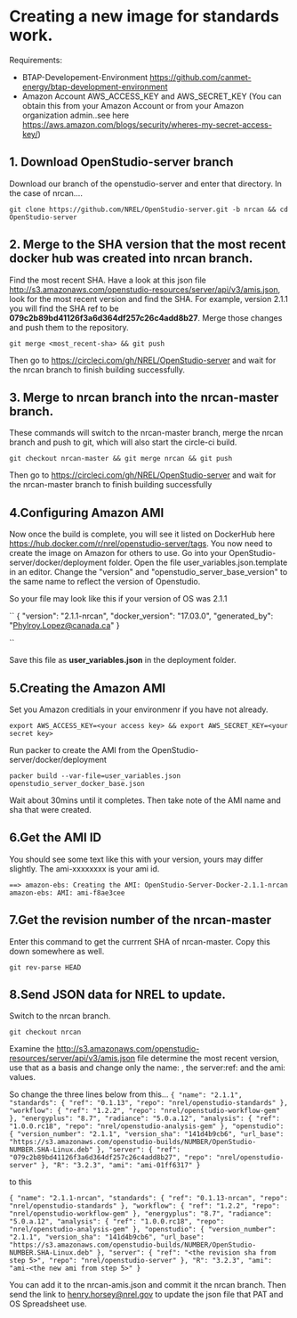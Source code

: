 # Creating a new image for standards work.
Requirements: 
* BTAP-Developement-Environment https://github.com/canmet-energy/btap-development-environment
* Amazon Account AWS_ACCESS_KEY and AWS_SECRET_KEY (You can obtain this from your Amazon Account or from your Amazon organization admin..see here https://aws.amazon.com/blogs/security/wheres-my-secret-access-key/)

## 1. Download OpenStudio-server branch
Download our branch of the openstudio-server and enter that directory. In the case of nrcan....

``
git clone https://github.com/NREL/OpenStudio-server.git -b nrcan &&
cd OpenStudio-server
``
## 2. Merge to the SHA version that the most recent docker hub was created into nrcan branch. 
Find the most recent SHA. Have a look at this json file http://s3.amazonaws.com/openstudio-resources/server/api/v3/amis.json, look for the most recent version and find the SHA. 
For example, version 2.1.1 you will find the SHA ref to be **079c2b89bd41126f3a6d364df257c26c4add8b27**. Merge those changes and push them to the repository.  

``
git merge <most_recent-sha> &&
git push
``

Then go to https://circleci.com/gh/NREL/OpenStudio-server and wait for the nrcan branch to finish building successfully.

## 3. Merge to nrcan branch into the nrcan-master branch.
These commands will switch to the nrcan-master branch, merge the nrcan branch and push to git, which will also start the circle-ci build.  

``
git checkout nrcan-master &&
git merge nrcan &&
git push
``

Then go to https://circleci.com/gh/NREL/OpenStudio-server and wait for the nrcan-master branch to finish building successfully

## 4.Configuring Amazon AMI
Now once the build is complete, you will see it listed on DockerHub here https://hub.docker.com/r/nrel/openstudio-server/tags.  You now need to create the image on Amazon for others to use. Go into your OpenStudio-server/docker/deployment folder. Open the file user_variables.json.template in an editor. Change the "version" and "openstudio_server_base_version" to the same name to reflect the version of Openstudio.  

So your file may look like this if your version of OS was 2.1.1

``
{
  "version": "2.1.1-nrcan",
  "docker_version": "17.03.0",
  "generated_by": "Phylroy.Lopez@canada.ca"
}

``

Save this file as **user_variables.json** in the deployment folder. 

## 5.Creating the Amazon AMI
Set you Amazon creditials in your environmenr if you have not already.

``
	export AWS_ACCESS_KEY=<your access key> &&
	export AWS_SECRET_KEY=<your secret key>
``

Run packer to create the AMI from the OpenStudio-server/docker/deployment

``
	packer build --var-file=user_variables.json openstudio_server_docker_base.json
``

Wait about 30mins until it completes. Then take note of the AMI name and sha that were created.
## 6.Get the AMI ID
You should see some text like this with your version, yours may differ slightly. The ami-xxxxxxxx is your ami id. 

``
==> amazon-ebs: Creating the AMI: OpenStudio-Server-Docker-2.1.1-nrcan
    amazon-ebs: AMI: ami-f8ae3cee
``

## 7.Get the revision number of the nrcan-master
Enter this command to get the currrent SHA of nrcan-master. Copy this down somewhere as well. 

``
	git rev-parse HEAD
``
## 8.Send JSON data for NREL to update. 
Switch to the nrcan branch. 

``
git checkout nrcan
``

Examine the http://s3.amazonaws.com/openstudio-resources/server/api/v3/amis.json file determine the most recent version, use that as a basis and change only the name: , the server:ref: and the ami: values. 

So change the three lines below from this...
``
    {
      "name": "2.1.1",
      "standards": {
        "ref": "0.1.13",
        "repo": "nrel/openstudio-standards"
      },
      "workflow": {
        "ref": "1.2.2",
        "repo": "nrel/openstudio-workflow-gem"
      },
      "energyplus": "8.7",
      "radiance": "5.0.a.12",
      "analysis": {
        "ref": "1.0.0.rc18",
        "repo": "nrel/openstudio-analysis-gem"
      },
      "openstudio": {
        "version_number": "2.1.1",
        "version_sha": "141d4b9cb6",
        "url_base": "https://s3.amazonaws.com/openstudio-builds/NUMBER/OpenStudio-NUMBER.SHA-Linux.deb"
      },
      "server": {
        "ref": "079c2b89bd41126f3a6d364df257c26c4add8b27",
        "repo": "nrel/openstudio-server"
      },
      "R": "3.2.3",
      "ami": "ami-01ff6317"
    }
``


 to this


``
     {
      "name": "2.1.1-nrcan",
      "standards": {
        "ref": "0.1.13-nrcan",
        "repo": "nrel/openstudio-standards"
      },
      "workflow": {
        "ref": "1.2.2",
        "repo": "nrel/openstudio-workflow-gem"
      },
      "energyplus": "8.7",
      "radiance": "5.0.a.12",
      "analysis": {
        "ref": "1.0.0.rc18",
        "repo": "nrel/openstudio-analysis-gem"
      },
      "openstudio": {
        "version_number": "2.1.1",
        "version_sha": "141d4b9cb6",
        "url_base": "https://s3.amazonaws.com/openstudio-builds/NUMBER/OpenStudio-NUMBER.SHA-Linux.deb"
      },
      "server": {
        "ref": "<the revision sha from step 5>",
        "repo": "nrel/openstudio-server"
      },
      "R": "3.2.3",
      "ami": "ami-<the new ami from step 5>"
    }
``

You can add it to the nrcan-amis.json and commit it the nrcan branch.  Then send the link to henry.horsey@nrel.gov to update the json file that PAT and OS Spreadsheet use. 

